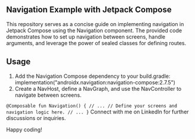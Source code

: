 ﻿## Navigation Example with Jetpack Compose
This repository serves as a concise guide on implementing navigation in Jetpack Compose using the Navigation component. The provided code demonstrates how to set up navigation between screens, handle arguments, and leverage the power of sealed classes for defining routes.

## Usage
1. Add the Navigation Compose dependency to your build.gradle:
implementation("androidx.navigation:navigation-compose:2.7.5")
2. Create a NavHost, define a NavGraph, and use the NavController to navigate between screens.

` @Composable
fun Navigation() {
    // ...
    // Define your screens and navigation logic here.
    // ...
}
`
Connect with me on LinkedIn for further discussions or inquiries.

Happy coding!

